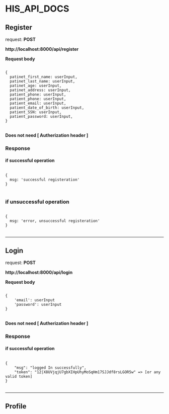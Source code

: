 # HIS_API_DOCS

## Register

request: <strong> POST </strong>

<strong>
   http://localhost:8000/api/register
</strong>

<strong> Request body </strong>

<pre>
<code>
{
  patinet_first_name: userInput,
  patinet_last_name: userInput,
  patinet_age: userInput,
  patinet_address: userInput,
  patient_phone: userInput,
  patient_phone: userInput,
  patient_email: userInput,
  patient_date_of_birth: userInput,
  patient_SSN: userInput,
  patient_password: userInput,
}
</code>
</pre>

<strong> Does not need [ Autherization header ]  </strong>

### Response 
#### if successful operation
<pre>
<code>
{
  msg: 'successful registeration'
}
</code>
</pre>

### if unsuccessful operation
<pre>
<code>
{
  msg: 'error, unsuccessful registeration'
}
</code>
</pre>

<hr/>


## Login

request: <strong> POST </strong>

<strong>
   http://localhost:8000/api/login
</strong>

<strong> Request body </strong>

<pre>
<code>
{
    'email': userInput
    'password': userInput
}
</code>
</pre>
<strong> Does not need [ Autherization header ]  </strong>


### Response 
#### if successful operation
<pre>
<code>
{
    "msg": "logged In successfully",
    "token": "12|X8UVjqjU7gbXIHpUhyMoSqHm17SJJdf8rsLGOR5w" => [or any valid token]
}
</code>
</pre>

<hr/>

## Profile
### 
